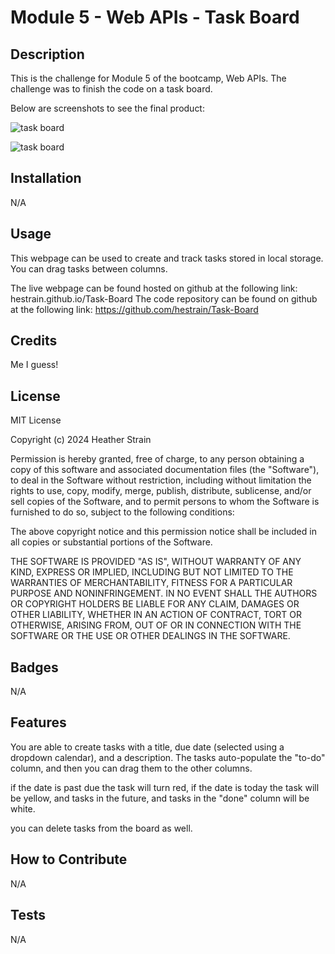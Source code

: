 
# Module 5 - Web APIs - Task Board

## Description
This is the challenge for Module 5 of the bootcamp, Web APIs. The challenge was to finish the code on a task board. 

Below are screenshots to see the final product: 

![task board](/Task-Board/assets/images/task%20board.png)

![task board](/Task-Board/assets/images/add%20task.png)


## Installation

N/A

## Usage
This webpage can be used to create and track tasks stored in local storage. You can drag tasks between columns.

The live webpage can be found hosted on github at the following link: hestrain.github.io/Task-Board
The code repository can be found on github at the following link: https://github.com/hestrain/Task-Board

## Credits

Me I guess!

## License
MIT License

Copyright (c) 2024 Heather Strain

Permission is hereby granted, free of charge, to any person obtaining a copy
of this software and associated documentation files (the "Software"), to deal
in the Software without restriction, including without limitation the rights
to use, copy, modify, merge, publish, distribute, sublicense, and/or sell
copies of the Software, and to permit persons to whom the Software is
furnished to do so, subject to the following conditions:

The above copyright notice and this permission notice shall be included in all
copies or substantial portions of the Software.

THE SOFTWARE IS PROVIDED "AS IS", WITHOUT WARRANTY OF ANY KIND, EXPRESS OR
IMPLIED, INCLUDING BUT NOT LIMITED TO THE WARRANTIES OF MERCHANTABILITY,
FITNESS FOR A PARTICULAR PURPOSE AND NONINFRINGEMENT. IN NO EVENT SHALL THE
AUTHORS OR COPYRIGHT HOLDERS BE LIABLE FOR ANY CLAIM, DAMAGES OR OTHER
LIABILITY, WHETHER IN AN ACTION OF CONTRACT, TORT OR OTHERWISE, ARISING FROM,
OUT OF OR IN CONNECTION WITH THE SOFTWARE OR THE USE OR OTHER DEALINGS IN THE
SOFTWARE.


## Badges
N/A

## Features
You are able to create tasks with a title, due date (selected using a dropdown calendar), and a description.
The tasks auto-populate the "to-do" column, and then you can drag them to the other columns. 

if the date is past due the task will turn red, if the date is today the task will be yellow, and tasks in the future, and tasks in the "done" column will be white. 

you can delete tasks from the board as well. 

## How to Contribute

N/A

## Tests

N/A
